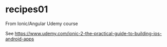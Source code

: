 # recipes01
From Ionic/Angular Udemy course

See https://www.udemy.com/ionic-2-the-practical-guide-to-building-ios-android-apps
